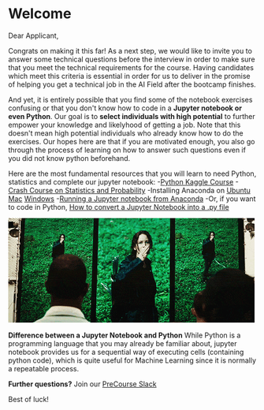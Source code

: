 # Welcome

Dear Applicant,

Congrats on making it this far! As a next step,  we would like to invite you to answer some technical questions before the interview in order to make sure that you meet the technical requirements for the course. Having candidates which meet this criteria is essential in order for us to deliver in the promise of helping you get a technical job in the AI Field after the bootcamp finishes.

And yet, it is entirely possible that you find some of the notebook exercises confusing or that you don't know how to code in a **Jupyter notebook or even Python**. Our goal is to **select individuals with high potential** to further empower your knowledge and likelyhood of getting a job. Note that this doesn't mean high potential individuals who already know how to do the exercises. Our hopes here are that if you are motivated enough, you also go through the process of learning on how to answer such questions even if you did not know python beforehand. 

Here are the most fundamental resources that you will learn to need Python, statistics and complete our jupyter notebook:
-[Python Kaggle Course](https://www.kaggle.com/learn/python)
-[Crash Course on Statistics and Probability](https://www.youtube.com/watch?v=OyddY7DlV58)
-Installing Anaconda on [Ubuntu](https://www.digitalocean.com/community/tutorials/how-to-install-anaconda-on-ubuntu-18-04-quickstart) [Mac](https://docs.anaconda.com/anaconda/install/mac-os/) [Windows](https://problemsolvingwithpython.com/01-Orientation/01.03-Installing-Anaconda-on-Windows/)
-[Running a Jupyter notebook from Anaconda](https://jupyter-notebook-beginner-guide.readthedocs.io/en/latest/execute.html)
-Or, if you want to code in Python, [How to convert a Jupyter Notebook into a .py file](https://stackoverflow.com/questions/37797709/convert-json-ipython-notebook-ipynb-to-py-file)

![](hunger.gif)

**Difference between a Jupyter Notebook and Python**
While Python is a programming language that you may already be familiar about, jupyter notebook provides us for a sequential way of executing cells (containing python code), which is quite useful for Machine Learning since it is normally a repeatable process.

**Further questions?**
Join our [PreCourse Slack](https://join.slack.com/t/akademyai-precourse/shared_invite/enQtNzI3NzYxNzEwNDY3LTM0NzJmOGJmZDk3M2M0MTYxZTM1MGEzOWEyNzQxMjYxYzAyMzIxOGU4YWM5MDFiNTg2ODZjYzU2MmY1MThlMDg)

Best of luck!
